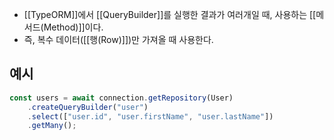- [[TypeORM]]에서 [[QueryBuilder]]를 실행한 결과가 여러개일 때, 사용하는 [[메서드(Method)]]이다.
- 즉, 복수 데이터([[행(Row)]])만 가져올 때 사용한다.


## 예시

```ts
const users = await connection.getRepository(User)
	.createQueryBuilder("user")
	.select(["user.id", "user.firstName", "user.lastName"])
	.getMany();
```
